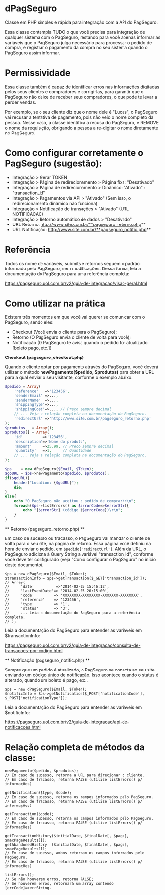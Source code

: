 dPagSeguro
==========
Classe em PHP simples e rápida para integração com a API do PagSeguro.

Essa classe contempla TUDO o que você precisa para integração de qualquer
sistema com o PagSeguro, restando para você apenas informar as variáveis
que o PagSeguro julga necessário para processar o pedido de compra, e 
registrar o pagamento da compra no seu sistema quando o PagSeguro
assim informar.

Permissividade
==========
Essa classe também é capaz de identificar erros nas informações digitadas pelos seus clientes e compradores e corrigí-las, para garantir que o PagSeguro não deixe de receber seus compradores, o que pode te levar a perder vendas.

Por exemplo, se o seu cliente diz que o nome dele é "Lucas", o PagSeguro vai recusar a tentativa de pagamento, pois não veio o nome completo da pessoa. Nesse caso, a classe identifica a recusa do PagSeguro, e REMOVE o nome da requisição, obrigando a pessoa a re-digitar o nome diretamente no PagSeguro.

Como configurar corretamente o PagSeguro (sugestão):
==========
- Integração > Gerar TOKEN
- Integração > Página de redirecionamento > Página fixa: "Desativado"
- Integração > Página de redirecionamento > Dinâmico: "Ativado" : "transaction_id"
- Integração > Pagamentos via API > "Ativado" (Sem isso, o redirecionamento dinâmico não funciona)
- Integração > Notificação de transações > "Ativado" (URL NOTIFICACAO)
- Integração > Retorno automático de dados > "Desativado"
- URL Retorno:     http://www.site.com.br/**pagseguro_retorno.php**
- URL Notificação: http://www.site.com.br/**pagseguro_notific.php**

Referência
==========
Todos os nome de variáveis, submits e retornos seguem o padrão informado pelo PagSeguro, sem
modificações. Dessa forma, leia a documentação do PagSeguro para uma referência completa:

https://pagseguro.uol.com.br/v2/guia-de-integracao/visao-geral.html

Como utilizar na prática
===========
Existem três momentos em que você vai querer se comunicar com o PagSeguro, sendo eles:
- Checkout (Você envia o cliente para o PagSeguro);
- Retorno (O PagSeguro envia o cliente de volta para você);
- Notificação (O PagSeguro te avisa quando o pedido for atualizado [boleto pago, etc.])

**Checkout (pagseguro_checkout.php)**

Quando o cliente optar por pagamento através do PagSeguro, você deverá utilizar o método **newPagamento($pedido, $produtos)** para obter a URL para a qual enviar o seu visitante, conforme o exemplo abaixo.

```php
$pedido = Array(
    'reference'   =>'123456',
    'senderEmail' =>...,
    'senderName'  =>...,
    'shippingType'=>...,
    'shippingCost'=>..., // Preço sempre decimal
    // ... Veja a relação completa na documentação do PagSeguro.
    'redirectUrl' =>'http://www.site.com.br/pagseguro_retorno.php'
);
$produtos   = Array();
$produtos[] = Array(
    'id'         =>'123456',
    'description'=>'Nome do produto',
    'amount'     =>25.99, // Preço sempre decimal
    'quantity'   =>1,     // Quantidade
    // ... Veja a relação completa na documentação do PagSeguro.
);

$ps    = new dPagSeguro($Email, $Token);
$goURL = $ps->newPagamento($pedido, $produtos);
if($goURL){
    header("Location: {$goURL}");
	die;
}
else{
    echo "O PagSeguro não aceitou o pedido de compra:\r\n";
    foreach($ps->listErrors() as $errorCode=>$errorStr){
        echo "{$errorStr} (código {$errorCode})\r\n";
    }
}
```

** Retorno (pagseguro_retorno.php) **

Em caso de sucesso ou fracasso, o PagSeguro vai mandar o cliente de volta para o seu site, na página de retorno. Essa página você definiu na hora de enviar o pedido, em ```$pedido['redirectUrl']```. Além da URL, o PagSeguro adiciona à Query String a variável "transaction_id", conforme você deve ter configurado (veja "Como configurar o PagSeguro" no início deste documento).

```
$ps = new dPagSeguro($Email, $Token);
$transactionInfo = $ps->getTransaction($_GET['transaction_id']);
// Array(
//     'date'          =>'2014-02-05 15:46:12',     
//     'lastEventDate'=> '2014-02-05 20:15:00',
//     'code'         => 'XXXXXXXX-XXXXXXXX-XXXXXXX-XXXXXXXX',
//     'reference'    => '123456',
//     'type'         => '1',
//     'status'       => '3',
//     ... Leia a documentação do PagSeguro para a referência completa.
// );
```

Leia a documentação do PagSeguro para entender as variáveis em $transactionInfo:

https://pagseguro.uol.com.br/v2/guia-de-integracao/consulta-de-transacoes-por-codigo.html

** Notificação (pagseguro_notific.php) **

Sempre que um pedido é atualizado, o PagSeguro se conecta ao seu site enviando um código único de notificação. Isso acontece quando o status é alterado, quando um boleto é pago, etc..

```
$ps = new dPagSeguro($Email, $Token);
$notificInfo = $ps->getNotification($_POST['notificationCode'], $_POST['notificationType']);
```
Leia a documentação do PagSeguro para entender as variáveis em $notificInfo:

https://pagseguro.uol.com.br/v2/guia-de-integracao/api-de-notificacoes.html


Relação completa de métodos da classe:
=======================================

```
newPagamento($pedido, $produtos);
// Em caso de sucesso, retorna a URL para direcionar o cliente.
// Em caso de fracasso, retorna FALSE (utilize listErrors() p/ informações)

getNotification($type, $code);
// Em caso de sucesso, retorna os campos informados pelo PagSeguro.
// Em caso de fracasso, retorna FALSE (utilize listErrors() p/ informações)

getTransaction($code);
// Em caso de sucesso, retorna os campos informados pelo PagSeguro.
// Em caso de fracasso, retorna FALSE (utilize listErrors() p/ informações)

getTransactionHistory($initialDate, $finalDate[, $page[, $maxPageResults]]);
getAbandonedHistory  ($initialDate, $finalDate[, $page[, $maxPageResults]]);
// Em caso de sucesso, ambos retornam os campos informados pelo PagSeguro.
// Em caso de fracasso, retorna FALSE (utilize listErrors() p/ informações)

listErrors();
// Se não houverem erros, retorna FALSE;
// Se houverem erros, retornará um array contendo [errCode]=>errString.
```

